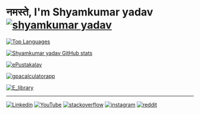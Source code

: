 # नमस्ते, I'm Shyamkumar yadav [![shyamkumar yadav][github-views]][github]

[![Top Languages][top-lang-badge]][github]

[![Shyamkumar yadav GitHub stats][stats-badge]][github]

[![ePustakalay][epustakalay-badge]][epustakalay]

[![gpacalculatorapp][gpacalculatorapp-badge]][gpacalculatorapp]

[![E_library][e_library-badge]][e_library]

---

[![Linkedin][linkedin-badge]][linkedin]
[![YouTube][youtube-badge]][youtube]
[![stackoverflow][stackoverflow-badge]][stackoverflow]
[![instagram][instagram-badge]][instagram]
[![reddit][reddit-badge]][reddit]

[github]: https://github.com/shyamkumaryadav
[github-views]: https://komarev.com/ghpvc/?username=shyamkumaryadav&style=flat-square
[youtube]: https://www.youtube.com/channel/UCr2eV9fZwyGTQEGfCWyGCFg
[linkedin]: https://www.linkedin.com/in/shyamkumaryadav
[instagram]: https://www.instagram.com/shyamkumar__yadav
[reddit]: https://www.reddit.com/user/shyamkumaryadav
[stackoverflow]: https://stackoverflow.com/users/11943384/shyamkumaryadav
[youtube-badge]: https://img.shields.io/badge/youtube-%23FF0000.svg?&style=for-the-badge&logo=youtube&logoColor=white
[linkedin-badge]: https://img.shields.io/badge/linkedin-%230077B5.svg?&style=for-the-badge&logo=linkedin&logoColor=white
[instagram-badge]: https://img.shields.io/badge/instagram-%23E4405F.svg?&style=for-the-badge&logo=instagram&logoColor=white
[reddit-badge]: https://img.shields.io/badge/reddit-%23FF5722.svg?&style=for-the-badge&logo=reddit&logoColor=white
[stackoverflow-badge]: https://img.shields.io/badge/stackoverflow-%23FF5722.svg?&style=for-the-badge&logo=stackoverflow&logoColor=white
[top-lang-badge]: https://github-readme-stats.vercel.app/api/top-langs?username=shyamkumaryadav&theme=flag-india&theme=flag-india
[stats-badge]: https://github-readme-stats.vercel.app/api?username=shyamkumaryadav&show_icons=true&private_count=true&theme=flag-india&theme=flag-india
[epustakalay-badge]: https://github-readme-stats.vercel.app/api/pin/?username=shyamkumaryadav&repo=ePustakalay&theme=flag-india&bg_color=282828&icon_color=f0f0f0
[gpacalculatorapp-badge]: https://github-readme-stats.vercel.app/api/pin/?username=shyamkumaryadav&repo=gpacalculatorapp&theme=flag-india&bg_color=282828&icon_color=f0f0f0
[e_library-badge]: https://github-readme-stats.vercel.app/api/pin/?username=shyamkumaryadav&repo=E_library&theme=flag-india&bg_color=282828&icon_color=f0f0f0
[epustakalay]: https://github.com/shyamkumaryadav/ePustakalay
[gpacalculatorapp]: https://github.com/shyamkumaryadav/gpacalculatorapp
[e_library]: https://github.com/shyamkumaryadav/E_library
